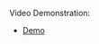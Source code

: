 Video Demonstration:

- [Demo](https://drive.google.com/file/d/15DJvFRUI3-yTV-Vn0BkdKyto5tzWZc4r/view?usp=drive_link)
